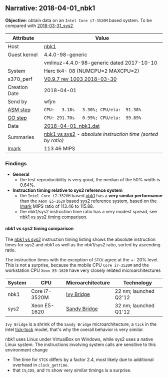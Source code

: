 ## Narrative: 2018-04-01_nbk1

**Objective**: obtain data on an `Intel Core i7-3520M` based system.
To be compared with [2018-03-31_sys2](2018-03-31_sys2.md).

| Attribute | Value |
| --------- | ----- |
| Host   | [nbk1](hostinfo_nbk1.md) |
| Guest kernel | 4.4.0-98-generic |
|              | vmlinuz-4.4.0-98-generic dated 2017-10-10 |
| System | Herc tk4- 08 (NUMCPU=2 MAXCPU=2) |
| s370_perf | [V0.9.7  rev  1003  2018-03-30](https://github.com/wfjm/s370-perf/blob/2685ff0/codes/s370_perf.asm) |
| Creation Date | 2018-04-01 |
| Send by | wfjm |
| [ASM step](README_narr.md#user-content-asm) | `CPU:   3.18s   3.30%; CPU/ela:  91.38%` |
| [GO step](README_narr.md#user-content-go)   | `CPU: 291.70s   0.99%; CPU/ela:  99.89%` |
| Data | [2018-04-01_nbk1.dat](../data/2018-04-01_nbk1.dat) |
| Summaries | [nbk1 vs sys2](sum_2018-04-01_sys2_and_nbk1.dat) - _absolute instruction time (sorted by ratio)_ |
| [lmark](README_narr.md#user-content-lmark) | 113.46 MIPS |

### Findings <a name="find"></a>
- **General**
  - the test reproducibility is very good, the median of the 50% width is 0.64%.
- **Instruction timing relative to sys2 reference system**
  - the `Intel Core i7-3520M` based [nbk1](hostinfo_nbk1.md) has a
    **very similar performance** than the `Xeon E5-1620` based
    [sys2](hostinfo_sys2.md) reference system, based on the
    [lmark](README_narr.md#user-content-lmark) MIPS ratio of 113.46 to 115.88.
  - the nbk1/sys2 instruction time ratio has a very modest spread, see
    [nbk1 vs sys2 timing comparison](#user-content-find-vs-sys2).

#### nbk1 vs sys2 timing comparison <a name="find-vs-sys2"></a>
The [nbk1 vs sys2](sum_2018-04-01_sys2_and_nbk1.dat) instruction
timing listing shows the  absolute instruction times for sys2 and nbk1
as well as the nbk1/sys2 ratio, sorted by ascending ratio.

The instruction times with the exception of `STCK` agree at the +- 20% level.
This is not a surprise, because the mobile CPU `Core i7-3520M` and the
workstation CPU `Xeon E5-1620` have very closely related microarchitectures

| System | CPU | Microarchitecture | Technology |
| ------ | --- | ----------------- | ---------- |
| nbk1   | Core i7-3520M | [Ivy Bridge](https://en.wikipedia.org/wiki/Ivy_Bridge_(microarchitecture))   | 22 nm; launched Q2'12 |
| sys2   | Xeon E5-1620  | [Sandy Bridge](https://en.wikipedia.org/wiki/Sandy_Bridge) | 32 nm; launched Q1'12 |

`Ivy Bridge` is a shrink of the `Sandy Bridge` microarchitecture, a `tick`
in the Intel
[tick-tock](https://en.wikipedia.org/wiki/Tick%E2%80%93tock_model) model,
that's why the overall behavior is very similar.

nbk1 uses Linux under VirtualBox on Windows, while sys2 uses a native
Linux system. The instructions involving system calls are sensitive to
this environment change
- The time for `STCK` differs by a factor 2.4, most likely due to
  additional overhead in `clock_gettime`.
- that `CS`,`CDS`, and `TS` show very similar timings is a surprise.
